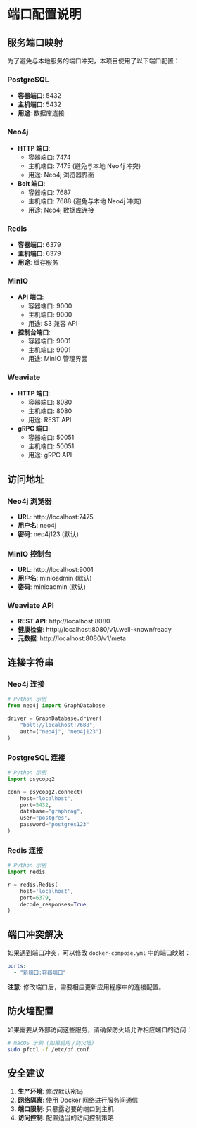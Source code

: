 # 端口配置说明

## 服务端口映射

为了避免与本地服务的端口冲突，本项目使用了以下端口配置：

### PostgreSQL
- **容器端口**: 5432
- **主机端口**: 5432
- **用途**: 数据库连接

### Neo4j
- **HTTP 端口**: 
  - 容器端口: 7474
  - 主机端口: 7475 (避免与本地 Neo4j 冲突)
  - 用途: Neo4j 浏览器界面
- **Bolt 端口**:
  - 容器端口: 7687
  - 主机端口: 7688 (避免与本地 Neo4j 冲突)
  - 用途: Neo4j 数据库连接

### Redis
- **容器端口**: 6379
- **主机端口**: 6379
- **用途**: 缓存服务

### MinIO
- **API 端口**:
  - 容器端口: 9000
  - 主机端口: 9000
  - 用途: S3 兼容 API
- **控制台端口**:
  - 容器端口: 9001
  - 主机端口: 9001
  - 用途: MinIO 管理界面

### Weaviate
- **HTTP 端口**:
  - 容器端口: 8080
  - 主机端口: 8080
  - 用途: REST API
- **gRPC 端口**:
  - 容器端口: 50051
  - 主机端口: 50051
  - 用途: gRPC API

## 访问地址

### Neo4j 浏览器
- **URL**: http://localhost:7475
- **用户名**: neo4j
- **密码**: neo4j123 (默认)

### MinIO 控制台
- **URL**: http://localhost:9001
- **用户名**: minioadmin (默认)
- **密码**: minioadmin (默认)

### Weaviate API
- **REST API**: http://localhost:8080
- **健康检查**: http://localhost:8080/v1/.well-known/ready
- **元数据**: http://localhost:8080/v1/meta

## 连接字符串

### Neo4j 连接
```python
# Python 示例
from neo4j import GraphDatabase

driver = GraphDatabase.driver(
    "bolt://localhost:7688",
    auth=("neo4j", "neo4j123")
)
```

### PostgreSQL 连接
```python
# Python 示例
import psycopg2

conn = psycopg2.connect(
    host="localhost",
    port=5432,
    database="graphrag",
    user="postgres",
    password="postgres123"
)
```

### Redis 连接
```python
# Python 示例
import redis

r = redis.Redis(
    host='localhost',
    port=6379,
    decode_responses=True
)
```

## 端口冲突解决

如果遇到端口冲突，可以修改 `docker-compose.yml` 中的端口映射：

```yaml
ports:
  - "新端口:容器端口"
```

**注意**: 修改端口后，需要相应更新应用程序中的连接配置。

## 防火墙配置

如果需要从外部访问这些服务，请确保防火墙允许相应端口的访问：

```bash
# macOS 示例 (如果启用了防火墙)
sudo pfctl -f /etc/pf.conf
```

## 安全建议

1. **生产环境**: 修改默认密码
2. **网络隔离**: 使用 Docker 网络进行服务间通信
3. **端口限制**: 只暴露必要的端口到主机
4. **访问控制**: 配置适当的访问控制策略